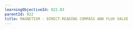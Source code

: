 ```yaml
---
learningObjectiveId: 022.03
parentId: 022
title: MAGNETISM - DIRECT-READING COMPASS AND FLUX VALVE
---
```



